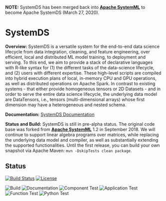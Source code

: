 <!--
{% comment %}
Modifications Copyright 2020 Graz University of Technology

Licensed to the Apache Software Foundation (ASF) under one or more
contributor license agreements.  See the NOTICE file distributed with
this work for additional information regarding copyright ownership.
The ASF licenses this file to you under the Apache License, Version 2.0
(the "License"); you may not use this file except in compliance with
the License.  You may obtain a copy of the License at

http://www.apache.org/licenses/LICENSE-2.0

Unless required by applicable law or agreed to in writing, software
distributed under the License is distributed on an "AS IS" BASIS,
WITHOUT WARRANTIES OR CONDITIONS OF ANY KIND, either express or implied.
See the License for the specific language governing permissions and
limitations under the License.
{% end comment %}
-->

**NOTE:** SystemDS has been merged back into [**Apache SystemML**](https://github.com/apache/systemml) to become Apache SystemDS (March 27, 2020).

# SystemDS

**Overview:** SystemDS is a versatile system for the end-to-end data science lifecycle from data integration, cleaning, and feature engineering, over efficient, local and distributed ML model training, to deployment and serving. To this end, we aim to provide a stack of declarative languages with R-like syntax for (1) the different tasks of the data-science lifecycle, and (2) users with different expertise. These high-level scripts are compiled into hybrid execution plans of local, in-memory CPU and GPU operations, as well as distributed operations on Apache Spark. In contrast to existing systems - that either provide homogeneous tensors or 2D Datasets - and in order to serve the entire data science lifecycle, the underlying data model are DataTensors, i.e., tensors (multi-dimensional arrays) whose first dimension may have a heterogeneous and nested schema.

**Documentation:** [SystemDS Documentation](https://github.com/tugraz-isds/systemds/tree/master/docs)

**Status and Build:** SystemDS is still in pre-alpha status. The original code base was forked from [**Apache SystemML**](http://systemml.apache.org/) 1.2 in September 2018. We will continue to support linear algebra programs over matrices, while replacing the underlying data model and compiler, as well as substantially extending the supported functionalities. Until the first release, you can build your own snapshot via Apache Maven: `mvn -DskipTests clean package`.

## Status

[![Build Status](https://travis-ci.com/tugraz-isds/systemds.svg?branch=master)](https://travis-ci.com/tugraz-isds/systemds)
[![License](https://img.shields.io/badge/License-Apache%202.0-gre.svg)](https://opensource.org/licenses/Apache-2.0)

![Build](https://github.com/tugraz-isds/systemds/workflows/Build/badge.svg)
![Documentation](https://github.com/tugraz-isds/systemds/workflows/Documentation/badge.svg)
![Component Test](https://github.com/tugraz-isds/systemds/workflows/Component%20Test/badge.svg)
![Application Test](https://github.com/tugraz-isds/systemds/workflows/Application%20Test/badge.svg)
![Function Test](https://github.com/tugraz-isds/systemds/workflows/Function%20Test/badge.svg)
![Python Test](https://github.com/tugraz-isds/systemds/workflows/Python%20Test/badge.svg)
